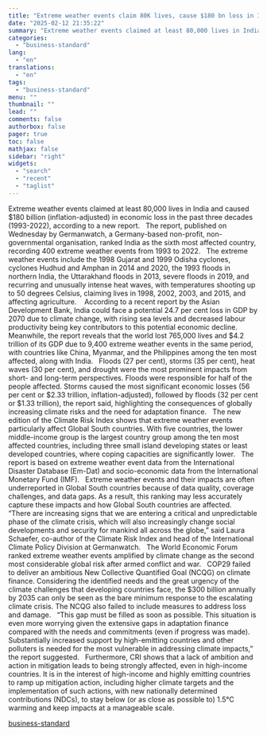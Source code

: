 ```yaml
---
title: "Extreme weather events claim 80K lives, cause $180 bn loss in India"
date: "2025-02-12 21:35:22"
summary: "Extreme weather events claimed at least 80,000 lives in India and caused $180 billion (inflation-adjusted) in economic loss in the past three decades (1993-2022), according to a new report. The report, published on Wednesday by Germanwatch, a Germany-based non-profit, non-governmental organisation, ranked India as the sixth most affected country, recording..."
categories:
  - "business-standard"
lang:
  - "en"
translations:
  - "en"
tags:
  - "business-standard"
menu: ""
thumbnail: ""
lead: ""
comments: false
authorbox: false
pager: true
toc: false
mathjax: false
sidebar: "right"
widgets:
  - "search"
  - "recent"
  - "taglist"
---
```


Extreme weather events claimed at least 80,000 lives in India and caused $180 billion (inflation-adjusted) in economic loss in the past three decades (1993-2022), according to a new report.
 
The report, published on Wednesday by Germanwatch, a Germany-based non-profit, non-governmental organisation, ranked India as the sixth most affected country, recording 400 extreme weather events from 1993 to 2022.
 
The extreme weather events include the 1998 Gujarat and 1999 Odisha cyclones, cyclones Hudhud and Amphan in 2014 and 2020, the 1993 floods in northern India, the Uttarakhand floods in 2013, severe floods in 2019, and recurring and unusually intense heat waves, with temperatures shooting up to 50 degrees Celsius, claiming lives in 1998, 2002, 2003, and 2015, and affecting agriculture. 
 
According to a recent report by the Asian Development Bank, India could face a potential 24.7 per cent loss in GDP by 2070 due to climate change, with rising sea levels and decreased labour productivity being key contributors to this potential economic decline.
 
Meanwhile, the report reveals that the world lost 765,000 lives and $4.2 trillion of its GDP due to 9,400 extreme weather events in the same period, with countries like China, Myanmar, and the Philippines among the ten most affected, along with India.
 
Floods (27 per cent), storms (35 per cent), heat waves (30 per cent), and drought were the most prominent impacts from short- and long-term perspectives. Floods were responsible for half of the people affected. Storms caused the most significant economic losses (56 per cent or $2.33 trillion, inflation-adjusted), followed by floods (32 per cent or $1.33 trillion), the report said, highlighting the consequences of globally increasing climate risks and the need for adaptation finance.
 
The new edition of the Climate Risk Index shows that extreme weather events particularly affect Global South countries. With five countries, the lower middle-income group is the largest country group among the ten most affected countries, including three small island developing states or least developed countries, where coping capacities are significantly lower.
 
The report is based on extreme weather event data from the International Disaster Database (Em-Dat) and socio-economic data from the International Monetary Fund (IMF).
 
Extreme weather events and their impacts are often underreported in Global South countries because of data quality, coverage challenges, and data gaps. As a result, this ranking may less accurately capture these impacts and how Global South countries are affected.
 
“There are increasing signs that we are entering a critical and unpredictable phase of the climate crisis, which will also increasingly change social developments and security for mankind all across the globe,” said Laura Schaefer, co-author of the Climate Risk Index and head of the International Climate Policy Division at Germanwatch.
 
The World Economic Forum ranked extreme weather events amplified by climate change as the second most considerable global risk after armed conflict and war.
 
COP29 failed to deliver an ambitious New Collective Quantified Goal (NCQG) on climate finance. Considering the identified needs and the great urgency of the climate challenges that developing countries face, the $300 billion annually by 2035 can only be seen as the bare minimum response to the escalating climate crisis. The NCQG also failed to include measures to address loss and damage.
 
“This gap must be filled as soon as possible. This situation is even more worrying given the extensive gaps in adaptation finance compared with the needs and commitments (even if progress was made). Substantially increased support by high-emitting countries and other polluters is needed for the most vulnerable in addressing climate impacts,” the report suggested.
 
Furthermore, CRI shows that a lack of ambition and action in mitigation leads to being strongly affected, even in high-income countries. It is in the interest of high-income and highly emitting countries to ramp up mitigation action, including higher climate targets and the implementation of such actions, with new nationally determined contributions (NDCs), to stay below (or as close as possible to) 1.5°C warming and keep impacts at a manageable scale.

[business-standard](https://www.business-standard.com/india-news/extreme-weather-events-claim-80k-lives-cause-180-bn-loss-in-india-125021201217_1.html)
